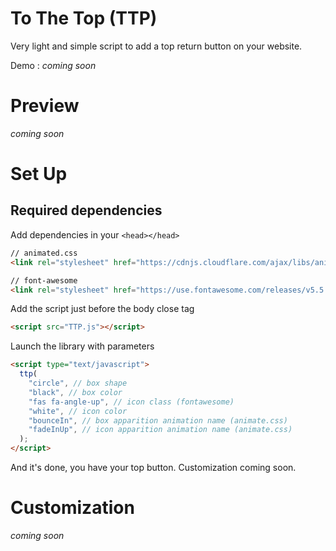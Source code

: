 # To The Top (TTP)
Very light and simple script to add a top return button on your website.

Demo : *coming soon*
# Preview
*coming soon*

# Set Up

## Required dependencies

Add dependencies in your `<head></head>`

```html
// animated.css
<link rel="stylesheet" href="https://cdnjs.cloudflare.com/ajax/libs/animate.css/3.7.0/animate.min.css">

// font-awesome
<link rel="stylesheet" href="https://use.fontawesome.com/releases/v5.5.0/css/all.css" integrity="sha384-B4dIYHKNBt8Bc12p+WXckhzcICo0wtJAoU8YZTY5qE0Id1GSseTk6S+L3BlXeVIU" crossorigin="anonymous">
```

Add the script just before the body close tag
```html
<script src="TTP.js"></script>
```

Launch the library with parameters
```html
<script type="text/javascript">
  ttp(
    "circle", // box shape
    "black", // box color
    "fas fa-angle-up", // icon class (fontawesome)
    "white", // icon color
    "bounceIn", // box apparition animation name (animate.css)
    "fadeInUp", // icon apparition animation name (animate.css)
  );
</script>
```

And it's done, you have your top button. Customization coming soon.

# Customization
*coming soon*
